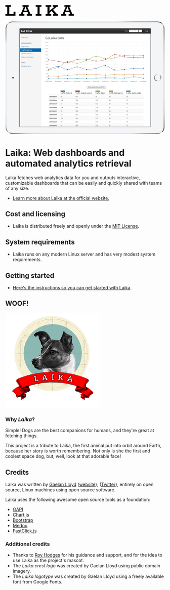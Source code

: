 ![Laika](/images/logo-laika-100h-black-cropped.png?raw=true "Laika")

![Laika dashboard example](/images/laika-ipad-landscape.png?raw=true "Laika dashboard example")

# Laika: Web dashboards and automated analytics retrieval

Laika fetches web analytics data for you and outputs interactive, customizable dashboards that can be easily and quickly shared with teams of any size.

- [Learn more about Laika at the official website.](http://www.golaika.com)

## Cost and licensing

- Laika is distributed freely and openly under the [MIT License](/LICENSE.md).

## System requirements

- Laika runs on any modern Linux server and has very modest system requirements.

## Getting started

- [Here's the instructions so you can get started with Laika](/docs/README.md).

## WOOF!

![Laika logo](/images/logo-300.png?raw=true "Laika")

### Why *Laika*?

Simple! Dogs are the best companions for humans, and they're great at fetching things.

This project is a tribute to Laika, the first animal put into orbit around Earth, because her story is worth remembering.  Not only is she the first and coolest space dog, but, well, look at that adorable face!

## Credits

Laika was written by [Gaelan Lloyd](http://www.gaelanlloyd.com) ([website](http://www.gaelanlloyd.com)), ([Twitter](http://www.twitter.com/gaelanlloyd/)), entirely on open source, Linux machines using open source software.

Laika uses the following awesome open source tools as a foundation:

- [GAPI](https://github.com/erebusnz/gapi-google-analytics-php-interface)
- [Chart.js](http://www.chartjs.org/)
- [Bootstrap](http://getbootstrap.com/)
- [Medoo](http://medoo.in/)
- [FastClick.js](https://github.com/ftlabs/fastclick)

### Additional credits

- Thanks to [Roy Hodges](https://www.linkedin.com/in/royhodges) for his guidance and support, and for the idea to use Laika as the project's mascot.
- The *Laika crest logo* was created by Gaelan Lloyd using public domain imagery.
- The *Laika logotype* was created by Gaelan Lloyd using a freely available font from Google Fonts.